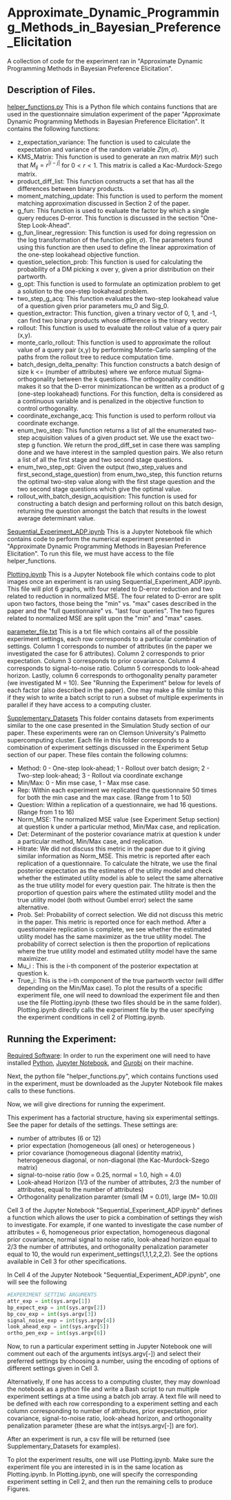 # Approximate_Dynamic_Programming_Methods_in_Bayesian_Preference_Elicitation
 
A collection of code for the experiment ran in "Approximate Dynamic Programming Methods in Bayesian Preference Elicitation".

**Description of Files.** <br />
------

<ins>helper_functions.py</ins>
This is a Python file which contains functions that are used in the questionnaire simulation experiment of the paper "Approximate Dynamic Programming Methods in Bayesian Preference Elicitation". It contains the following functions:
* z_expectation_variance: The function is used to calculate the expectation and variance of the random variable $Z(m,\sigma)$.
* KMS_Matrix: This function is used to generate an nxn matrix $M(r)$ such that $M_{ij} = r^{|i-j|}$ for $0 < r < 1$. This matrix is called a Kac-Murdock-Szego matrix.
* product_diff_list: This function constructs a set that has all the differences between binary products.
* moment_matching_update: This function is used to perform the moment matching approximation discussed in Section 2 of the paper.
* g_fun: This function is used to evaluate the factor by which a single query reduces D-error. This function is discussed in the section "One-Step Look-Ahead". 
* g_fun_linear_regression: This function is used for doing regression on the log transformation of the function $g(m,\sigma)$. The parameters found using this function are then used to define the linear approximation of the one-step lookahead objective function.
* question_selection_prob: This function is used for calculating the probability of a DM picking x over y, given a prior distribution on their partworth.
* g_opt: This function is used to formulate an optimization problem to get a solution to the one-step lookahead problem.
* two_step_g_acq: This function evaluates the two-step lookahead value of a question given prior parameters mu_0 and Sig_0.
* question_extractor: This function, given a trinary vector of 0, 1, and -1, can find two binary products whose difference is the trinary vector.
* rollout: This function is used to evaluate the rollout value of a query pair (x,y).
* monte_carlo_rollout: This function is used to approximate the rollout value of a query pair (x,y) by performing Monte-Carlo sampling of the paths from the rollout tree to reduce computation time.
* batch_design_delta_penalty: This function constructs a batch design of size k <= (number of attributes) where we enforce mutual Sigma-orthogonality between the k questions. The orthogonality condition makes it so that the D-error minimizationcan be written as a product of g (one-step lookahead) functions. For this function, delta is considered as a continuous variable and is penalized in the objective function to control orthogonality.
* coordinate_exchange_acq: This function is used to perform rollout via coordinate exchange.
* enum_two_step: This function returns a list of all the enumerated two-step acquisition values of a given product set. We use the exact two-step g function. We return the prod_diff_set in case there was sampling done and we have interest in the sampled question pairs. We also return a list of all the first stage and two second stage questions.
* enum_two_step_opt: Given the output (two_step_values and first_second_stage_question) from enum_two_step, this function returns the optimal two-step value along with the first stage question and the two second stage questions which give the optimal value.
* rollout_with_batch_design_acquisition: This function is used for constructing a batch design and performing rollout on this batch design, returning the question amongst the batch that results in the lowest average determinant value.


<ins>Sequential_Experiment_ADP.ipynb</ins>
This is a Jupyter Notebook file which contains code to perform the numerical experiment presented in "Approximate Dynamic Programming Methods in Bayesian Preference Elicitation". To run this file, we must have access to the file helper_functions.

<ins>Plotting.ipynb</ins>
This is a Jupyter Notebook file which contains code to plot images once an experiment is ran using Sequential_Experiment_ADP.ipynb. This file will plot 6 graphs, with four related to D-error reduction and two related to reduction in normalized MSE. The four related to D-error are split upon two factors, those being the "min" vs. "max" cases described in the paper and the "full questionnaire" vs. "last four queries". The two figures related to normalized MSE are split upon the "min" and "max" cases. 

<ins>parameter_file.txt</ins>
This is a txt file which contains all of the possible experiment settings, each row corresponds to a particular combination of settings. Column 1 corresponds to number of attributes (in the paper we investigated the case for 6 attributes). Column 2 corresponds to prior expectation. Column 3 corresponds to prior covariance. Column 4 corresponds to signal-to-noise ratio. Column 5 corresponds to look-ahead horizon. Lastly, column 6 corresponds to orthogonality penalty parameter (we investigated M = 10). See "Running the Experiment" below for levels of each factor (also described in the paper). One may make a file similar to this if they wish to write a batch script to run a subset of multiple experiments in parallel if they have access to a computing cluster.

<ins>Supplementary_Datasets</ins>
This folder contains datasets from experiments similar to the one case presented in the Simulation Study section of our paper. These experiments were ran on Clemson University's Palmetto supercomputing cluster. Each file in this folder corresponds to a combination of experiment settings discussed in the Experiment Setup section of our paper. These files contain the following columns:
* Method: 0 - One-step look-ahead; 1 - Rollout over batch design; 2 - Two-step look-ahead; 3 - Rollout via coordinate exchange
* Min/Max: 0 - Min mse case, 1 - Max mse case.
* Rep: Within each experiment we replicated the questionnaire 50 times for both the min case and the max case. (Range from 1 to 50)
* Question: Within a replication of a questionnaire, we had 16 questions. (Range from 1 to 16)
* Norm_MSE: The normalized MSE value (see Experiment Setup section) at question k under a particular method, Min/Max case, and replication.
* Det: Determinant of the posterior covariance matrix at question k under a particular method, Min/Max case, and replication.
* Hitrate: We did not discuss this metric in the paper due to it giving similar information as Norm_MSE. This metric is reported after each replication of a questionnaire. To calculate the hitrate, we use the final posterior expectation as the estimates of the utility model and check whether the estimated utility model is able to select the same alternative as the true utility model for every question pair. The hitrate is then the proportion of question pairs where the estimated utility model and the true utility model (both without Gumbel error) select the same alternative.
* Prob. Sel: Probability of correct selection. We did not discuss this metric in the paper. This metric is reported once for each method. After a questionnaire replication is complete, we see whether the estimated utility model has the same maximizer as the true utility model. The probability of correct selection is then the proportion of replications where the true utility model and estimated utility model have the same maximizer.
* Mu_i : This is the i-th component of the posterior expectation at question k.
* True_i: This is the i-th component of the true partworth vector (will differ depending on the Min/Max case).
To plot the results of a specific experiment file, one will need to download the experiment file and then use the file Plotting.ipynb (these two files should be in the same folder). Plotting.ipynb directly calls the experiment file by the user specifying the experiment conditions in cell 2 of Plotting.ipynb. 

**Running the Experiment**: <br />
------

<ins>Required Software</ins>: In order to run the experiment one will need to have installed [Python](https://www.python.org/), [Jupyter Notebook](https://jupyter.org/), and [Gurobi](https://www.gurobi.com/) on their machine. 

Next, the python file "helper_functions.py", which contains functions used in the experiment, must be downloaded as the Jupyter Notebook file makes calls to these functions.

Now, we will give directions for running the experiment.

This experiment has a factorial structure, having six experimental settings. See the paper for details of the settings. These settings are:
* number of attributes (6 or 12)
* prior expectation (homogeneous (all ones) or heterogeneous )
* prior covariance (homogeneous diagonal (identity matrix), heterogeneous diagonal, or non-diagonal (the Kac-Murdock-Szego matrix)
* signal-to-noise ratio (low = 0.25, normal = 1.0, high = 4.0)
* Look-ahead Horizon (1/3 of the number of attributes, 2/3 the number of attributes, equal to the number of attributes)
* Orthogonality penalization paramter (small (M = 0.01), large (M= 10.0))

Cell 3 of the Jupyter Notebook "Sequential_Experiment_ADP.ipynb" defines a function which allows the user to pick a combination of settings they wish to investigate. For example, if one wanted to investigate the case number of attributes = 6, homogeneous prior expectation, homogeneous diagonal prior covariance, normal signal to noise ratio, look-ahead horizon equal to 2/3 the number of attributes, and orthogonality penalization parameter equal to 10, the would run experiment_settings(1,1,1,2,2,2). See the options available in Cell 3 for other specifications. 

In Cell 4 of the Jupyter Notebook "Sequential_Experiment_ADP.ipynb", one will see the following 

```python
#EXPERIMENT SETTING ARGUMENTS
attr_exp = int(sys.argv[1])
bp_expect_exp = int(sys.argv[2])
bp_cov_exp = int(sys.argv[3])
signal_noise_exp = int(sys.argv[4])
look_ahead_exp = int(sys.argv[5])
ortho_pen_exp = int(sys.argv[6])
```

Now, to run a particular experiment setting in Jupyter Notebook one will comment out each of the arguments int(sys.argv[-]) and select their preferred settings by choosing a number, using the encoding of options of different settings given in Cell 3.

Alternatively, If one has access to a computing cluster, they may download the notebook as a python file and write a Bash script to run multiple experiment settings at a time using a batch job array. A text file will need
to be defined with each row corresponding to a experiment setting and each column corresponding to number of attributes, prior expectation, prior covariance, signal-to-noise ratio, look-ahead horizon, and orthogonality penalization parameter (these are what the int(sys.argv[-]) are for).

After an experiment is run, a csv file will be returned (see Supplementary_Datasets for examples).

To plot the experiment results, one will use Plotting.ipynb. Make sure the experiment file you are interested in is in the same location as Plotting.ipynb. In Plotting.ipynb, one will specify the corresponding experiment setting in Cell 2, and then run the remaining cells to produce Figures. 



